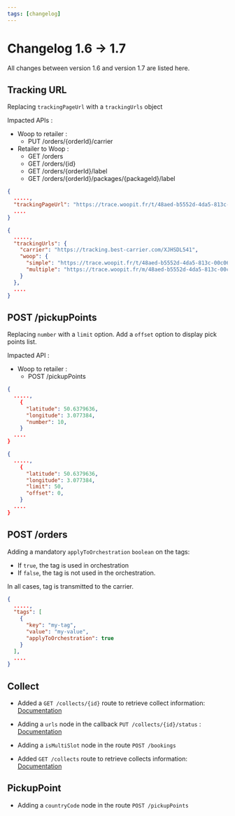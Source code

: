 ```yaml
---
tags: [changelog]
---
```


# Changelog 1.6 -> 1.7

All changes between version 1.6 and version 1.7 are listed here.

## Tracking URL

Replacing `trackingPageUrl` with a `trackingUrls` object

Impacted APIs :

- Woop to retailer :
  - PUT /orders/{orderId}/carrier
- Retailer to Woop :
  - GET /orders
  - GET /orders/{id}
  - GET /orders/{orderId}/label
  - GET /orders/{orderId}/packages/{packageId}/label

<!--
type: tab
title: 1.6.0
-->

```json
{
  .....,
  "trackingPageUrl": "https://trace.woopit.fr/t/48aed-b5552d-4da5-813c-00c06e1ff327",
  ....
}
```

<!--
type: tab
title: 1.7.0
-->

```json
{
  .....,
  "trackingUrls": {
    "carrier": "https://tracking.best-carrier.com/XJHSDL541",
    "woop": {
      "simple": "https://trace.woopit.fr/t/48aed-b5552d-4da5-813c-00c06e1ff327",
      "multiple": "https://trace.woopit.fr/m/48aed-b5552d-4da5-813c-00c06e1ff327"
    }
  },
  ....
}
```
<!-- type: tab-end -->

## POST /pickupPoints

Replacing `number` with a `limit` option. 
Add a `offset` option to display pick points list.

Impacted API :

- Woop to retailer :
  - POST /pickupPoints

<!--
type: tab
title: 1.6.0
-->

```json
{
  .....,
    {
      "latitude": 50.6379636,
      "longitude": 3.077384,
      "number": 10,
    }
  ....
}
```

<!--
type: tab
title: 1.7.0
-->

```json
{
  .....,
    {
      "latitude": 50.6379636,
      "longitude": 3.077384,
      "limit": 50,
      "offset": 0,
    }
  ....
}
```
<!-- type: tab-end -->

## POST /orders

Adding a mandatory `applyToOrchestration` `boolean` on the tags:

- If `true`, the tag is used in orchestration
- If `false`, the tag is not used in the orchestration.

In all cases, tag is transmitted to the carrier.

```json
{
  .....,
  "tags": [
    {
      "key": "my-tag",
      "value": "my-value",
      "applyToOrchestration": true
    }
  ],
  ....
}
```

## Collect

- Added a `GET /collects/{id}` route to retrieve collect information: [Documentation](retailer_to_woop.json/paths/~1collects~1{collectId}/get)

- Adding a `urls` node in the callback `PUT /collects/{id}/status` : [Documentation](woop_to_retailer.json/paths/~1collects~1{collectId}~1status/put)

- Adding a `isMultiSlot` node in the route `POST /bookings`

- Added `GET /collects` route to retrieve collects information: [Documentation](retailer_to_woop.json/paths/~1collects/get)

## PickupPoint

- Adding a `countryCode` node in the route `POST /pickupPoints`
